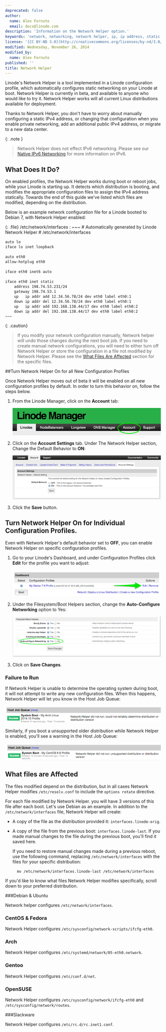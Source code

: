 ```yaml
---
deprecated: false
author:
  name: Alex Fornuto
  email: docs@linode.com
description: 'Information on the Network Helper option.'
keywords: 'network, networking, network helper, ip, ip address, static ip,'
license: '[CC BY-ND 3.0](http://creativecommons.org/licenses/by-nd/3.0/us/)'
modified: Wednesday, November 26, 2014
modified_by:
  name: Alex Fornuto
published: ''
title: Network Helper
---
```


Linode's Network Helper is a tool implemented in a Linode configuration profile, which automatically configures static networking on your Linode at boot. Network Helper is currently in beta, and available to anyone who would like to try it. Network Helper works will all current Linux distributions available for deployment.

Thanks to Network Helper, you don't have to worry about manually configuring a static IPv4 address, or changing that configuration when you enable private networking, add an additional public IPv4 address, or migrate to a new data center.

{: .note }
> Network Helper does not effect IPv6 networking. Please see our [Native IPv6 Networking](/docs/networking/native-ipv6-networking) for more information on IPv6.

## What Does It Do?

On enabled profiles, the Network Helper works during boot or reboot jobs, while your Linode is starting up. It detects which distribution is booting, and modifies the appropriate configuration files to assign the IPv4 address statically. Towards the end of this guide we've listed which files are modified, depending on the distribution.

Below is an example network configuration file for a Linode booted to Debian 7, with Network Helper enabled:

{: .file}
/etc/network/interfaces
:   ~~~
    # Automatically generated by Linode Network Helper
    # /etc/network/interfaces

    auto lo
    iface lo inet loopback

    auto eth0
    allow-hotplug eth0

    iface eth0 inet6 auto

    iface eth0 inet static
        address 198.74.53.231/24
        gateway 198.74.53.1
        up   ip addr add 12.34.56.78/24 dev eth0 label eth0:1
        down ip addr del 12.34.56.78/24 dev eth0 label eth0:1
        up   ip addr add 192.168.138.44/17 dev eth0 label eth0:2
        down ip addr del 192.168.138.44/17 dev eth0 label eth0:2
    ~~~

{: .caution}
>If you modify your network configuration manually, Network helper will undo those changes during the next boot job. If you need to create manual network configurations, you will need to either turn off Network Helper or store the configuration in a file not modified by Network Helper. Please see the [What Files Are Affected](#what-files-are-affected) section for the specific files.


##Turn Network Helper On for all New Configuration Profiles

Once Network Helper moves out of beta it will be enabled on all new configuration profiles by default. In order to turn this behavior on, follow the steps below. 

1.  From the Linode Manager, click on the **Account** tab:

    ![The Account tab in the Linode Manager](/docs/assets/account-tab.png)

2.  Click on the **Account Settings** tab. Under The Network Helper section, Change the Default Behavior to **ON**:

    [![The Network Helper Default Behavior option](/docs/assets/account-settings_small.png)](/docs/assets/account-settings.png)

3. Click the **Save** button.


## Turn Network Helper On for Individual Configuration Profiles.

Even with Network Helper's default behavior set to **OFF**, you can enable Network Helper on specific configuration profiles. 

1.  Go to your Linode's Dashboard, and under Configuration Profiles click **Edit** for the profile you want to adjust:

    [![The Edit link for a Configuration Profile](/docs/assets/linode-dashboard-hilighted_small.png)](/docs/assets/linode-dashboard-hilighted.png)

2.  Under the Filesystem/Boot Helpers section, change the **Auto-Configure Networking** option to Yes:

    
    [![The Auto-configure Networking option](/docs/assets/network-helper-hilighted_small.png)](/docs/assets/network-helper-hilighted.png)

3. Click on **Save Changes**.

### Failure to Run

If Network Helper is unable to determine the operating system during boot, it will not attempt to write any new configuration files. When this happens, Network Helper will let you know in the Host Job Queue:

[![Network Helper Failure Message](/docs/assets/network-helper-failure_small.png)](/docs/assets/network-helper-failure.png)

Similarly, if you boot a unsupported older distribution while Network Helper is enabled, you'll see a warning in the Host Job Queue:

[![Network Helper Failure Message](/docs/assets/network-helper-unsupported_small.png)](/docs/assets/network-helper-unsupported.png)

## What files are Affected

The files modified depend on the distribution, but in all cases Network Helper modifies `/etc/resolv.conf` to include the `options rotate` directive.

For each file modified by Network Helper. you will have 3 versions of this file after each boot. Let's use Debian as an example. In addition to the `/etc/network/interfaces` file, Network Helper will create:

- A copy of the file as the distribution provided it: `interfaces.linode-orig`.

- A copy of the file from the previous boot: `interfaces.linode-last`. If you made manual changes to the file during the previous boot, you'll find it saved here.

    If you need to restore manual changes made during a previous reboot, use the following command, replacing `/etc/network/interfaces` with the files for your specific distribution:

        mv /etc/network/interfaces.linode-last /etc/network/interfaces

If you'd like to know what files Network Helper modifies specifically, scroll down to your preferred distribution.

###Debian & Ubuntu

Network helper configures `/etc/network/interfaces`.

### CentOS & Fedora

Network Helper configures `/etc/sysconfig/network-scripts/ifcfg-eth0`.

### Arch

Network Helper configures `/etc/systemd/network/05-eth0.network`.

### Gentoo

Network Helper configures `/etc/conf.d/net`.

### OpenSUSE

Network Helper configures `/etc/sysconfig/network/ifcfg-eth0` and `/etc/sysconfig/network/routes`.

###Slackware

Network Helper configures `/etc/rc.d/rc.inet1.conf`.